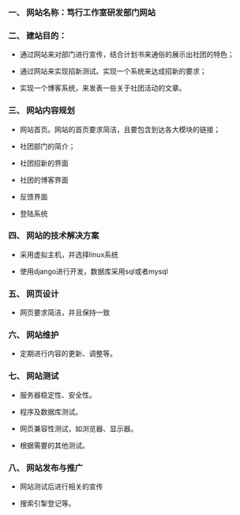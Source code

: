 ###  一、 网站名称：笃行工作室研发部门网站

### 二、 建站目的：

*  通过网站来对部门进行宣传，结合计划书来通俗的展示出社团的特色；

*  通过网站来实现招新测试。实现一个系统来达成招新的要求；

*  实现一个博客系统，来发表一些关于社团活动的文章。

### 三、 网站内容规划

*  网站首页。网站的首页要求简洁，且要包含到达各大模块的链接；

*  社团部门的简介；

*  社团招新的界面

*  社团的博客界面

*  反馈界面

*  登陆系统

### 四、 网站的技术解决方案

*  采用虚拟主机，并选择linux系统

*  使用django进行开发，数据库采用sql或者mysql

### 五、 网页设计

*  网页要求简洁，并且保持一致

### 六、 网站维护

*   定期进行内容的更新、调整等。

### 七、 网站测试

*  服务器稳定性、安全性。

*   程序及数据库测试。

*  网页兼容性测试，如浏览器、显示器。

*   根据需要的其他测试。

### 八、 网站发布与推广

*    网站测试后进行相关的宣传

*   搜索引掣登记等。